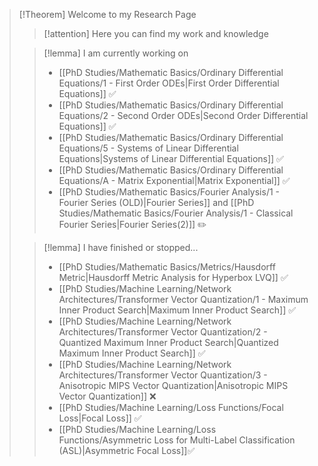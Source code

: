 >[!Theorem] Welcome to my Research Page
>>[!attention] Here you can find my work and knowledge
>
>>[!lemma] I am currently working on
>> - [[PhD Studies/Mathematic Basics/Ordinary Differential Equations/1 - First Order ODEs|First Order Differential Equations]] ✅
>> - [[PhD Studies/Mathematic Basics/Ordinary Differential Equations/2 - Second Order ODEs|Second Order Differential Equations]] ✅
>> - [[PhD Studies/Mathematic Basics/Ordinary Differential Equations/5 - Systems of Linear  Differential Equations|Systems of Linear  Differential Equations]] ✅
>> - [[PhD Studies/Mathematic Basics/Ordinary Differential Equations/A - Matrix Exponential|Matrix Exponential]] ✅
>> - [[PhD Studies/Mathematic Basics/Fourier Analysis/1 -  Fourier Series (OLD)|Fourier Series]] and [[PhD Studies/Mathematic Basics/Fourier Analysis/1 - Classical Fourier Series|Fourier Series(2)]] ✏️
>
>>[!lemma] I have finished or stopped...
>> - [[PhD Studies/Mathematic Basics/Metrics/Hausdorff Metric|Hausdorff Metric Analysis for Hyperbox LVQ]] ✅
>> - [[PhD Studies/Machine Learning/Network Architectures/Transformer Vector Quantization/1 - Maximum Inner Product Search|Maximum Inner Product Search]] ✅
>> - [[PhD Studies/Machine Learning/Network Architectures/Transformer Vector Quantization/2 - Quantized Maximum Inner Product Search|Quantized Maximum Inner Product Search]] ✅
>> - [[PhD Studies/Machine Learning/Network Architectures/Transformer Vector Quantization/3 - Anisotropic MIPS Vector Quantization|Anisotropic MIPS Vector Quantization]] ❌
>> - [[PhD Studies/Machine Learning/Loss Functions/Focal Loss|Focal Loss]] ✅
>> - [[PhD Studies/Machine Learning/Loss Functions/Asymmetric Loss for Multi-Label Classification (ASL)|Asymmetric Focal Loss]]✅
